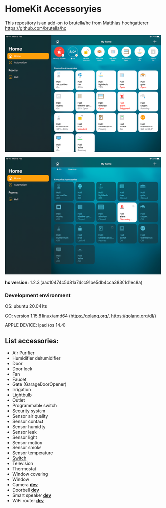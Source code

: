 # HomeKit  Accessoryies
This repository is an add-on to brutella/hc from Matthias Hochgatterer https://github.com/brutella/hc

![](https://github.com/alpr777/homekit/blob/main/gallery/home_on.png)

![](https://github.com/alpr777/homekit/blob/main/gallery/home_off.png)

**hc version:** 1.2.3 (aac10474c5d81a74dc91be5db4cca38301d1ec8a)

### Development environment

OS: ubuntu 20.04 lts

GO: version 1.15.8 linux/amd64 (https://golang.org/, https://golang.org/dl/)

APPLE DEVICE: ipad (os 14.4)

## List accessories:
- Air Purifier
- Humidifier dehumidifier
- Door
- Door lock
- Fan
- Faucet
- Gate (GarageDoorOpener)
- Irrigation
- Lightbulb
- Outlet
- Programmable switch
- Security system
- Sensor air quality
- Sensor contact
- Sensor humidity
- Sensor leak
- Sensor light
- Sensor motion
- Sensor smoke
- Sensor temperature
- [Switch](https://github.com/alpr777/homekit/tree/main/example/switch)
- Television
- Thermostat
- Window covering
- Window
- Camera [**dev**](https://github.com/brutella/hkcam)
- Doorbell [**dev**](https://github.com/ra1nb0w/hkdoorbell)
- Smart speaker [**dev**](https://github.com/homebridge/HAP-NodeJS/blob/master/src/accessories/SmartSpeaker_accessory.ts)
- WiFi router [**dev**](https://github.com/homebridge/HAP-NodeJS/blob/master/src/accessories/Wi-FiRouter_accessory.ts)
